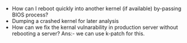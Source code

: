 - How can I reboot quickly into another kernel (if available) by-passing BIOS process?
- Dumping a crashed kernel for later analysis
- How can we fix the kernal vulnarability in production server without rebooting a server? Ans:- we can use k-patch for this. 
